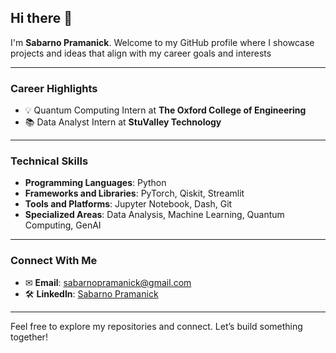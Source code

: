 ## Hi there 👋

I'm **Sabarno Pramanick**. Welcome to my GitHub profile where I showcase projects and ideas that align with my career goals and interests

---

### Career Highlights

- 💡 Quantum Computing Intern at **The Oxford College of Engineering**
- 📚 Data Analyst Intern at **StuValley Technology**

---

### Technical Skills

- **Programming Languages**: Python
- **Frameworks and Libraries**: PyTorch, Qiskit, Streamlit
- **Tools and Platforms**: Jupyter Notebook, Dash, Git
- **Specialized Areas**: Data Analysis, Machine Learning, Quantum Computing, GenAI

---

### Connect With Me

- ✉ **Email**: [sabarnopramanick@gmail.com](mailto:sabarnopramanick@gmail.com)
- 🛠️ **LinkedIn**: [Sabarno Pramanick](https://www.linkedin.com/in/sabarno-pramanick-8398a7277/)

---

Feel free to explore my repositories and connect. Let’s build something together!
